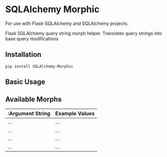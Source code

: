 # SQLAlchemy Morphic

For use with Flask-SQLAlchemy and SQLAlchemy projects.


Flask SQLAlchemy query string morph helper. Translates query strings into base query modifications

## Installation

```
pip install SQLAlchemy-Morphic
```
## Basic Usage

## Available Morphs

|:Argument String|Example Values|
|---|---|
|...|...|
|...|...|
|...|...|
|...|...|

